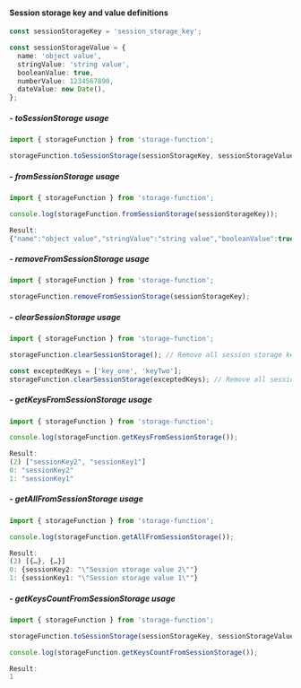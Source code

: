 #### Session storage key and value definitions

```typescript
const sessionStorageKey = 'session_storage_key';

const sessionStorageValue = {
  name: 'object value',
  stringValue: 'string value',
  booleanValue: true,
  numberValue: 1234567890,
  dateValue: new Date(),
};
```

##### - <span id="toSessionStorage">toSessionStorage usage</span>

```typescript
import { storageFunction } from 'storage-function';

storageFunction.toSessionStorage(sessionStorageKey, sessionStorageValue);
```

##### - <span id="fromSessionStorage">fromSessionStorage usage</span>

```typescript
import { storageFunction } from 'storage-function';

console.log(storageFunction.fromSessionStorage(sessionStorageKey));

Result:
{"name":"object value","stringValue":"string value","booleanValue":true,"numberValue":1234567890,"dateValue":"2021-08-22T15:58:28.646Z"}
```

##### - <span id="removeFromSessionStorage">removeFromSessionStorage usage</span>

```typescript
import { storageFunction } from 'storage-function';

storageFunction.removeFromSessionStorage(sessionStorageKey);
```

##### - <span id="clearSessionStorage">clearSessionStorage usage</span>

```typescript
import { storageFunction } from 'storage-function';

storageFunction.clearSessionStorage(); // Remove all session storage keys

const exceptedKeys = ['key_one', 'keyTwo'];
storageFunction.clearSessionStorage(exceptedKeys); // Remove all session storage keys except exceptedKeys
```

##### - <span id="getKeysFromSessionStorage">getKeysFromSessionStorage usage</span>

```typescript
import { storageFunction } from 'storage-function';

console.log(storageFunction.getKeysFromSessionStorage());

Result:
(2) ["sessionKey2", "sessionKey1"]
0: "sessionKey2"
1: "sessionKey1"
```

##### - <span id="getAllFromSessionStorage">getAllFromSessionStorage usage</span>

```typescript
import { storageFunction } from 'storage-function';

console.log(storageFunction.getAllFromSessionStorage());

Result:
(2) [{…}, {…}]
0: {sessionKey2: "\"Session storage value 2\""}
1: {sessionKey1: "\"Session storage value 1\""}
```

##### - <span id="getKeysCountFromSessionStorage">getKeysCountFromSessionStorage usage</span>

```typescript
import { storageFunction } from 'storage-function';

storageFunction.toSessionStorage(sessionStorageKey, sessionStorageValue);

console.log(storageFunction.getKeysCountFromSessionStorage());

Result:
1
```
